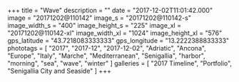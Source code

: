 +++
title = "Wave"
description = ""
date = "2017-12-02T11:01:42.000"
image = "20171202@110142"
image_s = "20171202@110142-s"
image_width_s = "400"
image_height_s = "225"
image_xl = "20171202@110142-xl"
image_width_xl = "1024"
image_height_xl = "576"
gps_latitude = "43.7218083333333"
gps_longitude = "13.2222388833333"
phototags = [ "2017", "2017-12", "2017-12-02", "Adriatic", "Ancona", "Europe", "Italy", "Marche", "Mediterranean", "Senigallia", "harbor", "morning", "sea", "wave", "winter" ]
galleries = [ "2017 Timeline", "Portfolio", "Senigallia City and Seaside" ]
+++
